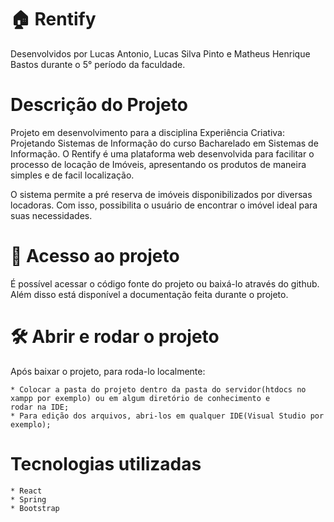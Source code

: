 # 🏠 Rentify 

Desenvolvidos por Lucas Antonio, Lucas Silva Pinto e Matheus Henrique Bastos durante o 5° período da faculdade.

# Descrição do Projeto

Projeto em desenvolvimento para a disciplina Experiência Criativa: Projetando Sistemas de Informação do curso Bacharelado em Sistemas de Informação. O Rentify é uma plataforma web desenvolvida para facilitar o processo de locação de Imóveis, apresentando os produtos de maneira simples e de facil localização.

O sistema permite a pré reserva de imóveis disponibilizados por diversas locadoras. Com isso, possibilita o usuário de encontrar o imóvel ideal para suas necessidades.

# 📁 Acesso ao projeto

É possível acessar o código fonte do projeto ou baixá-lo através do github. Além disso está disponível a documentação feita durante o projeto.

# 🛠️ Abrir e rodar o projeto

Após baixar o projeto, para roda-lo localmente:

    * Colocar a pasta do projeto dentro da pasta do servidor(htdocs no xampp por exemplo) ou em algum diretório de conhecimento e 
    rodar na IDE;
    * Para edição dos arquivos, abri-los em qualquer IDE(Visual Studio por exemplo);
    
# Tecnologias utilizadas

    * React
    * Spring
    * Bootstrap
